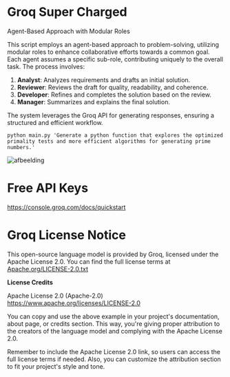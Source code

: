 # Groq Super Charged
Agent-Based Approach with Modular Roles

This script employs an agent-based approach to problem-solving, utilizing modular roles to enhance collaborative efforts towards a common goal. Each agent assumes a specific sub-role, contributing uniquely to the overall task. The process involves:

1. **Analyst**: Analyzes requirements and drafts an initial solution.
2. **Reviewer**: Reviews the draft for quality, readability, and coherence.
3. **Developer**: Refines and completes the solution based on the review.
4. **Manager**: Summarizes and explains the final solution.

The system leverages the Groq API for generating responses, ensuring a structured and efficient workflow.

`python main.py 'Generate a python function that explores the optimized primality tests and more efficient algorithms for generating prime numbers.'`

![afbeelding](https://github.com/TheBarret/GroqSuperCharged/assets/25234371/a6a671f8-ce65-49be-a86e-072234535033)


# Free API Keys

https://console.groq.com/docs/quickstart

# Groq License Notice

This open-source language model is provided by Groq, licensed under the Apache License 2.0. You can find the full license terms at [Apache.org/LICENSE-2.0.txt](https://www.apache.org/licenses/LICENSE-2.0.txt)

**License Credits**

Apache License 2.0 (Apache-2.0)
https://www.apache.org/licenses/LICENSE-2.0

You can copy and use the above example in your project's documentation, about page, or credits section. This way, you're giving proper attribution to the creators of the language model and complying with the Apache License 2.0.

Remember to include the Apache License 2.0 link, so users can access the full license terms if needed. Also, you can customize the attribution section to fit your project's style and tone.
